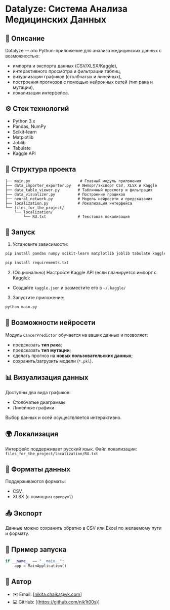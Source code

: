 # Datalyze: Система Анализа Медицинских Данных

## 📌 Описание

Datalyze — это Python-приложение для анализа медицинских данных с возможностью:
- импорта и экспорта данных (CSV/XLSX/Kaggle),
- интерактивного просмотра и фильтрации таблиц,
- визуализации графиков (столбчатых и линейных),
- построения прогнозов с помощью нейронных сетей (тип рака и мутации),
- локализации интерфейса.

## ⚙️ Стек технологий

- Python 3.x
- Pandas, NumPy
- Scikit-learn
- Matplotlib
- Joblib
- Tabulate
- Kaggle API

## 📁 Структура проекта

```
├── main.py                      # Главный модуль приложения
├── data_importer_exporter.py   # Импорт/экспорт CSV, XLSX и Kaggle
├── data_table_viewer.py        # Табличный просмотр и фильтрация
├── data_visualizer.py          # Построение графиков
├── neural_network.py           # Модель нейросети и предсказания
├── localization.py             # Локализация интерфейса
└── files_for_the_project/
    └── localization/
        └── RU.txt              # Текстовая локализация
```

## 🚀 Запуск

1. Установите зависимости:
```bash
pip install pandas numpy scikit-learn matplotlib joblib tabulate kaggle openpyxl
```
```bash
pip install requirements.txt
```

2. (Опционально) Настройте Kaggle API (если планируется импорт с Kaggle):
- Создайте `kaggle.json` и разместите его в `~/.kaggle/`

3. Запустите приложение:
```bash
python main.py
```

## 🧠 Возможности нейросети

Модуль `CancerPredictor` обучается на ваших данных и позволяет:
- предсказать **тип рака**;
- предсказать **тип мутации**;
- сделать прогноз на **новых пользовательских данных**;
- сохранить/загрузить модели (`*.pkl`).

## 📊 Визуализация данных

Доступны два вида графиков:
- Столбчатые диаграммы
- Линейные графики

Выбор данных и осей осуществляется интерактивно.

## 🌍 Локализация

Интерфейс поддерживает русский язык. Файл локализации:  
`files_for_the_project/localization/RU.txt`

## 💾 Форматы данных

Поддерживаются форматы:
- CSV
- XLSX (с помощью `openpyxl`)

## 📤 Экспорт

Данные можно сохранить обратно в CSV или Excel по желаемому пути и формату.

## 🧪 Пример запуска

```python
if __name__ == "__main__":
    app = MainApplication()
```

## 📌 Автор

- ✉️ Email: [nikita.chaika@vk.com]
- 💻 GitHub: [(https://github.com/nik1t00s)]

